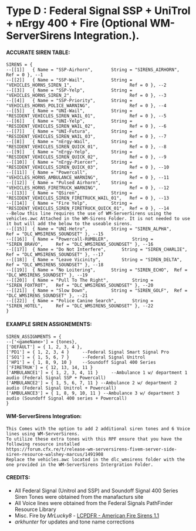 # Type D : Federal Signal SSP + UniTrol + nErgy 400 + Fire (Optional WM-ServerSirens Integration.). 
#### ACCURATE SIREN TABLE:
```
SIRENS = {	
--[[1]]	  { Name = "SSP-Airhorn", 		String = "SIRENS_AIRHORN", 								Ref = 0 }, --1
--[[2]]	  { Name = "SSP-Wail", 			String = "VEHICLES_HORNS_SIREN_1", 						Ref = 0 }, --2
--[[3]]	  { Name = "SSP-Yelp", 			String = "VEHICLES_HORNS_SIREN_2", 						Ref = 0 }, --3
--[[4]]	  { Name = "SSP-Priority", 		String = "VEHICLES_HORNS_POLICE_WARNING", 				Ref = 0 }, --4
--[[5]]	  { Name = "UNI-Wail", 			String = "RESIDENT_VEHICLES_SIREN_WAIL_01", 			Ref = 0 }, --5
--[[6]]	  { Name = "UNI-Yelp", 			String = "RESIDENT_VEHICLES_SIREN_WAIL_02", 			Ref = 0 }, --6
--[[7]]	  { Name = "UNI-Futura", 		String = "RESIDENT_VEHICLES_SIREN_WAIL_03", 			Ref = 0 }, --7
--[[8]]	  { Name = "nErgy-Wail", 		String = "RESIDENT_VEHICLES_SIREN_QUICK_01", 			Ref = 0 }, --8
--[[9]]	  { Name = "nErgy-Yelp",		String = "RESIDENT_VEHICLES_SIREN_QUICK_02",			Ref = 0 }, --9
--[[10]]  { Name = "nErgy-Piercer",		String = "RESIDENT_VEHICLES_SIREN_QUICK_03", 			Ref = 0 }, --10
--[[11]]  { Name = "Powercall", 		String = "VEHICLES_HORNS_AMBULANCE_WARNING", 			Ref = 0 }, --11
--[[12]]  { Name = "Pulsed Airhorn", 	String = "VEHICLES_HORNS_FIRETRUCK_WARNING", 			Ref = 0 }, --12
--[[13]]  { Name = "QSiren", 			String = "RESIDENT_VEHICLES_SIREN_FIRETRUCK_WAIL_01", 	Ref = 0 }, --13
--[[14]]  { Name = "Fire Yelp", 		String = "RESIDENT_VEHICLES_SIREN_FIRETRUCK_QUICK_01", 	Ref = 0 }, --14
--Below this line requires the use of WM-ServerSirens using the vehicles.awc Attached in the WM-Sirens Folder. It is not needed to use it but will add the below to the useable sirens.
--[[15]]  { Name = "UNI-Hetro", 		String = "SIREN_ALPHA", 	Ref = "DLC_WMSIRENS_SOUNDSET" }, --15
--[[16]]  { Name = "Powercall-RUMBLER", 		String = "SIREN_BRAVO", 	Ref = "DLC_WMSIRENS_SOUNDSET" }, --16
--[[17]]  { Name = "Do Not Interfere", 		String = "SIREN_CHARLIE", 	Ref = "DLC_WMSIRENS_SOUNDSET" }, --17
--[[18]]  { Name = "Leave Vicinity", 		String = "SIREN_DELTA", 	Ref = "DLC_WMSIRENS_SOUNDSET" }, --18
--[[19]]  { Name = "No Loitering", 		String = "SIREN_ECHO", 	Ref = "DLC_WMSIRENS_SOUNDSET" }, --19
--[[20]]  { Name = "Pull To The Right", 		String = "SIREN_FOXTROT", 	Ref = "DLC_WMSIRENS_SOUNDSET" }, --20
--[[21]]  { Name = "Slow Down", 		String = "SIREN_GOLF", 	Ref = "DLC_WMSIRENS_SOUNDSET" }, --21
--[[22]]  { Name = "Police Canine Search", 		String = "SIREN_HOTEL", 	Ref = "DLC_WMSIRENS_SOUNDSET" }, --22
}
```
#### EXAMPLE SIREN ASSIGNEMENTS:
```
SIREN_ASSIGNMENTS = {
--['<gameName>'] = {tones},
['DEFAULT'] = { 1, 2, 3, 4 }, 
['PD1'] = { 1, 2, 3, 4 }     --Federal Signal Smart Signal Pro
['SO1'] = { 1, 5, 6, 7 }     --Federal Signal Unitrol
['HP1'] = { 1, 8, 9, 10 }	 --Soundoff Signal 400 Series
['FIRETRUK'] = { 12, 13, 14, 11 } 	
['AMBULANCE1'] = { 1, 2, 3, 4, 11 } 	--Ambulance 1 w/ department 1 audio (Federal Signal SSP + Powercall)
['AMBULANCE2'] = { 1, 5, 6, 7, 11 } --Ambulance 2 w/ department 2 audio (Federal Signal Unitrol + Powercall)
['AMBULANCE3'] = { 1, 8, 9, 10, 11 } --Ambulance 3 w/ department 3 audio (Soundoff Signal 400 series + Powercall)
}
```
#### WM-ServerSirens Integration:
```
This Comes with the option to add 2 additional siren tones and 6 Voice lines using WM-ServerSirens. 
To utilize these extra tones with this RPF ensure that you have the following resource installed 
https://forum.cfx.re/t/release-wm-serversirens-fivem-server-side-siren-resource-walshey-marcus/1491908
Replace the vehicles.awc located in the dlc_wmsirens folder with the one provided in the WM-ServerSirens Intergration Folder.

```

#### CREDITS:
* All Federal Signal (Unitrol and SSP) and Soundoff Signal 400 Series Siren Tones were obtained from the manafacturs site
* All Voice lines were obtained from the Federal Signals PathFinder Resource Library
* Misc. Fire by _MrLucky8_ - [LCPDFR - American Fire Sirens 1.1](https://www.lcpdfr.com/downloads/gta5mods/audio/13310-american-fire-sirens)
* _arkhunter_ for updates and tone name corrections
